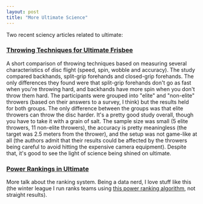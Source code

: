 ```yaml
---
layout: post
title: "More Ultimate Science"
---
```


Two recent sciency articles related to ultimate:

### [Throwing Techniques for Ultimate Frisbee](http://thesportjournal.org/article/throwing-techniques-ultimate-frisbee)

A short comparison of throwing techniques based on measuring several characteristics of disc flight (speed, spin, wobble and accuracy). The study compared backhands, split-grip forehands and closed-grip forehands. The only differences they found were that split-grip forehands don't go as fast when you're throwing hard, and backhands have more spin when you don't throw them hard. The participants were grouped into "elite" and "non-elite" throwers (based on their answers to a survey, I think) but the results held for both groups. The only difference between the groups was that elite throwers can throw the disc harder. It's a pretty good study overall, though you have to take it with a grain of salt. The sample size was small (5 elite throwers, 11 non-elite throwers), the accuracy is pretty meaningless (the target was 2.5 meters from the thrower), and the setup was not game-like at all (the authors admit that their results could be affected by the throwers being careful to avoid hitting the expensive camera equipment). Despite that, it's good to see the light of science being shined on ultimate.

### [Power Rankings in Ultimate](https://www.leaguevine.com/blog/134/power-rankings-in-ultimate/)

More talk about the ranking system. Being a data nerd, I love stuff like this (the winter league I run ranks teams using [this power ranking algorithm](http://www.pro-football-reference.com/blog/?p=37), not straight results). 
